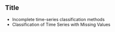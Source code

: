 ## Title

- Incomplete time-series classification methods
- Classification of Time Series with Missing Values
